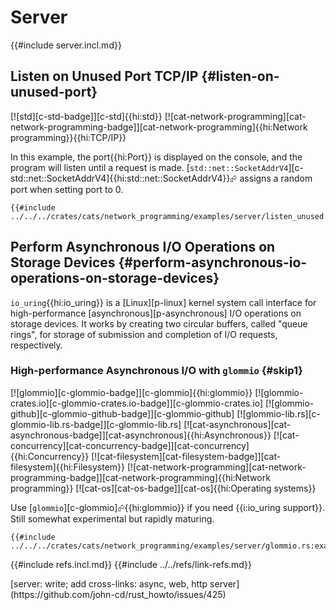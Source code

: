 # Server

{{#include server.incl.md}}

## Listen on Unused Port TCP/IP {#listen-on-unused-port}

[![std][c-std-badge]][c-std]{{hi:std}} [![cat-network-programming][cat-network-programming-badge]][cat-network-programming]{{hi:Network programming}}{{hi:TCP/IP}}

In this example, the port{{hi:Port}} is displayed on the console, and the program will listen until a request is made. [`std::net::SocketAddrV4`][c-std::net::SocketAddrV4]{{hi:std::net::SocketAddrV4}}⮳ assigns a random port when setting port to 0.

```rust,editable
{{#include ../../../crates/cats/network_programming/examples/server/listen_unused.rs:example}}
```

## Perform Asynchronous I/O Operations on Storage Devices {#perform-asynchronous-io-operations-on-storage-devices}

`io_uring`{{hi:io_uring}} is a [Linux][p-linux] kernel system call interface for high-performance [asynchronous][p-asynchronous] I/O operations on storage devices. It works by creating two circular buffers, called "queue rings", for storage of submission and completion of I/O requests, respectively.

### High-performance Asynchronous I/O with `glommio` {#skip1}

[![glommio][c-glommio-badge]][c-glommio]{{hi:glommio}}
[![glommio-crates.io][c-glommio-crates.io-badge]][c-glommio-crates.io]
[![glommio-github][c-glommio-github-badge]][c-glommio-github]
[![glommio-lib.rs][c-glommio-lib.rs-badge]][c-glommio-lib.rs]
[![cat-asynchronous][cat-asynchronous-badge]][cat-asynchronous]{{hi:Asynchronous}}
[![cat-concurrency][cat-concurrency-badge]][cat-concurrency]{{hi:Concurrency}}
[![cat-filesystem][cat-filesystem-badge]][cat-filesystem]{{hi:Filesystem}}
[![cat-network-programming][cat-network-programming-badge]][cat-network-programming]{{hi:Network programming}}
[![cat-os][cat-os-badge]][cat-os]{{hi:Operating systems}}

Use [`glommio`][c-glommio]⮳{{hi:glommio}} if you need {{i:io_uring support}}. Still somewhat experimental but rapidly maturing.

```rust,editable
{{#include ../../../crates/cats/network_programming/examples/server/glommio.rs:example}}
```

{{#include refs.incl.md}}
{{#include ../../refs/link-refs.md}}

<div class="hidden">
[server: write; add cross-links: async, web, http server](https://github.com/john-cd/rust_howto/issues/425)
</div>
